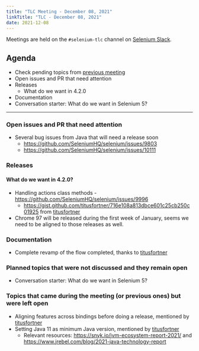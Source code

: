 ```yaml
---
title: "TLC Meeting - December 08, 2021"
linkTitle: "TLC - December 08, 2021"
date: 2021-12-08
---
```


Meetings are held on the `#selenium-tlc` channel on [Selenium Slack](https://seleniumhq.slack.com/join/shared_invite/enQtODAwOTUzOTM5OTEwLTZjZjgzN2ExOTBmZGE0NjkwYzA2Nzc0MjczMGYwYjdiNGQ5YjI0ZjdjYjFhMjVlMjFkZWJmNDYyMmU1OTYyM2Y).

## Agenda
* Check pending topics from [previous meeting][]
* Open issues and PR that need attention
* Releases
  * What do we want in 4.2.0
* Documentation
* Conversation starter: What do we want in Selenium 5?


***

### Open issues and PR that need attention
* Several bug issues from Java that will need a release soon
  * https://github.com/SeleniumHQ/selenium/issues/9803
  * https://github.com/SeleniumHQ/selenium/issues/10111

### Releases

#### What do we want in 4.2.0?
* Handling actions class methods - https://github.com/SeleniumHQ/selenium/issues/9996
  * https://gist.github.com/titusfortner/716e108a813dbce601c25cb250c01925 from [titusfortner][]
* Chrome 97 will be released during the first week of January, seems we need to be aligned to those releases as well.


### Documentation
* Complete revamp of the flow completed, thanks to [titusfortner][]

### Planned topics that were not discussed and they remain open
* Conversation starter: What do we want in Selenium 5?

### Topics that came during the meeting (or previous ones) but were left open
* Aligning features across bindings before doing a release, mentioned by [titusfortner][]
* Setting Java 11 as minimum Java version, mentioned by [titusfortner][]
  * Relevant resources: https://snyk.io/jvm-ecosystem-report-2021/ and https://www.jrebel.com/blog/2021-java-technology-report

[previous meeting]: https://github.com/SeleniumHQ/selenium/wiki/TLC-2021.11.24
[titusfortner]: https://github.com/titusfortner/
